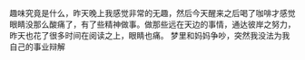 趣味究竟是什么，昨天晚上我感觉非常的无趣，然后今天醒来之后喝了咖啡才感觉眼睛没那么酸痛了，有了些精神做事。做那些远在天边的事情，通达彼岸之努力，昨天也花了很多时间在阅读之上，眼睛也痛。
梦里和妈妈争吵，突然我没法为我自己的事业辩解

